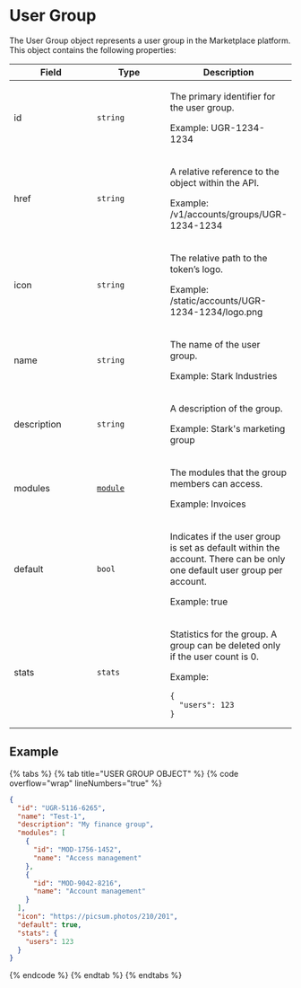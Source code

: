 # User Group

The User Group object represents a user group in the Marketplace platform. This object contains the following properties:

<table data-full-width="false"><thead><tr><th width="140">Field</th><th width="125">Type</th><th>Description</th></tr></thead><tbody><tr><td>id</td><td><code>string</code></td><td><p>The primary identifier for the user group.</p><p>Example: UGR-1234-1234</p></td></tr><tr><td>href</td><td><code>string</code></td><td><p>A relative reference to the object within the API.</p><p>Example: /v1/accounts/groups/UGR-1234-1234</p></td></tr><tr><td>icon</td><td><code>string</code></td><td><p>The relative path to the token’s logo.</p><p>Example: /static/accounts/UGR-1234-1234/logo.png</p></td></tr><tr><td>name</td><td><code>string</code></td><td><p>The name of the user group.</p><p>Example: Stark Industries</p></td></tr><tr><td>description</td><td><code>string</code></td><td><p>A description of the group.</p><p>Example: Stark's marketing group</p></td></tr><tr><td>modules</td><td><a href="../module/#module-object"><code>module</code></a></td><td><p>The modules that the group members can access. </p><p>Example: Invoices</p></td></tr><tr><td>default</td><td><code>bool</code></td><td><p>Indicates if the user group is set as default within the account. There can be only one default user group per account.</p><p>Example: true</p></td></tr><tr><td>stats</td><td><code>stats</code></td><td><p>Statistics for the group. A group can be deleted only if the user count is 0.</p><p>Example:</p><pre class="language-json" data-overflow="wrap" data-line-numbers><code class="lang-json">{
  "users": 123
}
</code></pre></td></tr></tbody></table>

## Example

{% tabs %}
{% tab title="USER GROUP OBJECT" %}
{% code overflow="wrap" lineNumbers="true" %}
```json
{
  "id": "UGR-5116-6265",
  "name": "Test-1",
  "description": "My finance group",
  "modules": [
    {
      "id": "MOD-1756-1452",
      "name": "Access management"
    },
    {
      "id": "MOD-9042-8216",
      "name": "Account management"
    }
  ],
  "icon": "https://picsum.photos/210/201",
  "default": true,
  "stats": {
    "users": 123
  }
}
```
{% endcode %}
{% endtab %}
{% endtabs %}
